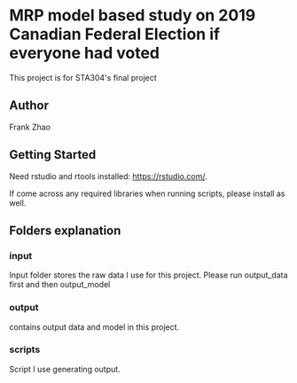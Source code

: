 # MRP model based study on 2019 Canadian Federal Election if everyone had voted

This project is for STA304's final project 

## Author

Frank Zhao

## Getting Started

Need rstudio and rtools installed: https://rstudio.com/. 

If come across any required libraries when running scripts, please install as well.

## Folders explanation

### input
Input folder stores the raw data I use for this project. 
Please run output_data first and then output_model

### output
contains output data and model in this project.

### scripts
Script I use generating output. 



